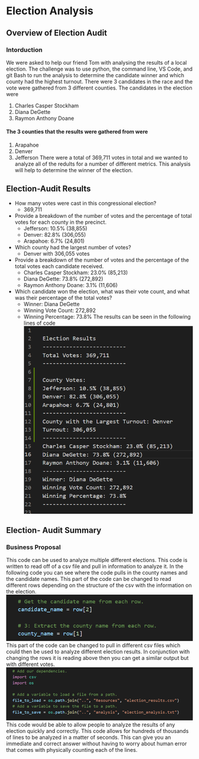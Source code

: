 # Election Analysis
## Overview of Election Audit
### Intorduction
We were asked to help our friend Tom with analysing the results of a local election. The challenge was to use python, the command line, VS Code, and git Bash to run the analysis to determine the candidate winner and which county had the highest turnout. There were 3 candidates in the race and the vote were gathered from 3 different counties. The candidates in the election were
1. Charles Casper Stockham
2. Diana DeGette
3. Raymon Anthony Doane
#### The 3 counties that the results were gathered from were
1. Arapahoe
2. Denver
3. Jefferson
There were a total of 369,711 votes in total and we wanted to analyze all of the redults for a number of different metrics. This analysis will help to determine the winner of the election.
## Election-Audit Results
* How many votes were cast in this congressional election?
  * 369,711
* Provide a breakdown of the number of votes and the percentage of total votes for each county in the precinct.
  * Jefferson: 10.5% (38,855)
  * Denver: 82.8% (306,055)
  * Arapahoe: 6.7% (24,801)
* Which county had the largest number of votes?
  *  Denver with 306,055 votes
* Provide a breakdown of the number of votes and the percentage of the total votes each candidate received.
  * Charles Casper Stockham: 23.0% (85,213)
  * Diana DeGette: 73.8% (272,892)
  * Raymon Anthony Doane: 3.1% (11,606) 
* Which candidate won the election, what was their vote count, and what was their percentage of the total votes?
  * Winner: Diana DeGette
  * Winning Vote Count: 272,892
  * Winning Percentage: 73.8% 
 The results can be seen in the following lines of code
 ![code image](https://github.com/allisonorourke-ufGfGy/Election_Analysis/blob/main/Pypoll.png)
 
## Election- Audit Summary
### Business Proposal
This code can be used to analyze multiple different elections. This code is written to read off of a csv file and pull in information to analyze it. In the following code you can see where the code pulls in the county names and the candidate names. This part of the code can be changed to read different rows depending on the structure of the csv with the information on the election.
![candidate name](https://github.com/allisonorourke-ufGfGy/Election_Analysis/blob/main/Pulling%20candidate.png)
This part of the code can be changed to pull in different csv files which could then be used to analyze different election results. In conjunction with changing the rows it is reading above then you can get a similar output but with different votes.
![import code](https://github.com/allisonorourke-ufGfGy/Election_Analysis/blob/main/import%20code.png)
This code would be able to allow people to analyze the results of any election quickly and correctly. This code allows for hundreds of thousands of lines to be analyzed in a matter of seconds. This can give you an immediate and correct answer without having to worry about human error that comes with physically counting each of the lines. 
